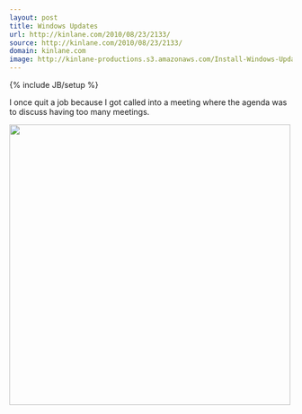 ```yaml
---
layout: post
title: Windows Updates
url: http://kinlane.com/2010/08/23/2133/
source: http://kinlane.com/2010/08/23/2133/
domain: kinlane.com
image: http://kinlane-productions.s3.amazonaws.com/Install-Windows-Updates.PNG
---
```

{% include JB/setup %}<p class="c1">
     I once quit a job because I got called into a meeting where the agenda was to discuss having too many meetings.
</p>
<p class="c1">
     <img class="aligncenter" title="Windows Update" src="http://kinlane-productions.s3.amazonaws.com/Install-Windows-Updates.PNG" alt="" width="500" />
</p>